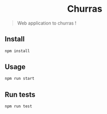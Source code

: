<h1 align="center">Churras</h1>

> Web application to churras !

## Install

```sh
npm install
```

## Usage

```sh
npm run start
```

## Run tests

```sh
npm run test
```
